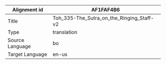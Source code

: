 |Alignment id | AF1FAF4B6
| --- | --- 
|Title | Toh_335-The_Sutra_on_the_Ringing_Staff-v2 
|Type | translation
|Source Language | bo
|Target Language | en-us